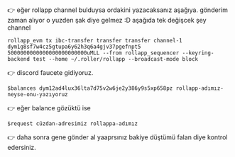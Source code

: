 👉 eğer rollapp channel bulduysa ordakini yazacaksanız aşağıya. gönderim zaman alıyor o yuzden şak diye gelmez :D aşağıda tek değişcek şey channel
```
rollapp_evm tx ibc-transfer transfer transfer channel-1 dym1g8sf7w4cz5gtupa6y62h3q6a4gjv37pgefnpt5 5000000000000000000000000uMLL --from rollapp_sequencer --keyring-backend test --home ~/.roller/rollapp --broadcast-mode block
```

👉 discord faucete gidiyoruz.
```
$balances dym12ad4lux36lta7d75v2w6je2y386y9s5xp658pz rollapp-adımız-neyse-onu-yazıyoruz
```
👉 eğer balance gözüktü ise 
```
$request cüzdan-adresimiz rollappa-adımız
```
👉 daha sonra gene gönder al yaaprsınız bakiye düştümü falan diye kontrol edersiniz.


